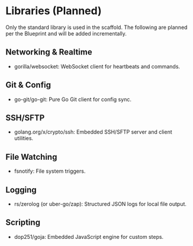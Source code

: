 # Libraries (Planned)

Only the standard library is used in the scaffold. The following are planned per the Blueprint and will be added incrementally.

## Networking & Realtime
- gorilla/websocket: WebSocket client for heartbeats and commands.

## Git & Config
- go-git/go-git: Pure Go Git client for config sync.

## SSH/SFTP
- golang.org/x/crypto/ssh: Embedded SSH/SFTP server and client utilities.

## File Watching
- fsnotify: File system triggers.

## Logging
- rs/zerolog (or uber-go/zap): Structured JSON logs for local file output.

## Scripting
- dop251/goja: Embedded JavaScript engine for custom steps.
